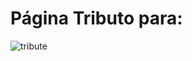 # Página Tributo para:

![tribute](https://github.com/pacuino/AkiraToriyama/assets/45083782/bf00cf0b-93e7-4f8d-a742-352d27720e1f)
